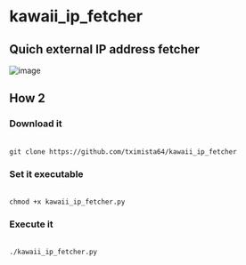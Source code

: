 # kawaii_ip_fetcher
<h2>Quich external IP address fetcher</h2>


![image](https://github.com/tximista64/kawaii_ip_fetcher/assets/91343277/014d7671-666e-48fa-82c0-83631bbecbc9)


<h2>How 2</h2>

<h3>Download it</h3><br />
<code>git clone https://github.com/tximista64/kawaii_ip_fetcher</code>

<h3>Set it executable</h3><br />
<code>chmod +x kawaii_ip_fetcher.py</code> 

<h3>Execute it</h3><br />
<code>./kawaii_ip_fetcher.py</code>
